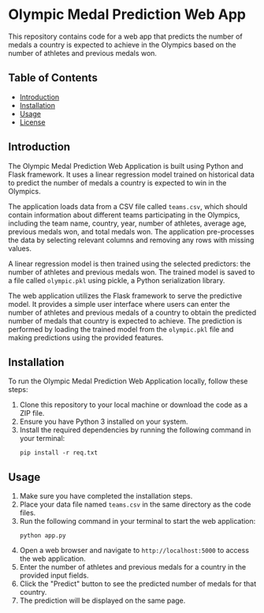 # Olympic Medal Prediction Web App

This repository contains code for a web app that predicts the number of medals a country is expected to achieve in the Olympics based on the number of athletes and previous medals won.

## Table of Contents
- [Introduction](#introduction)
- [Installation](#installation)
- [Usage](#usage)
- [License](#license)

## Introduction
The Olympic Medal Prediction Web Application is built using Python and Flask framework. It uses a linear regression model trained on historical data to predict the number of medals a country is expected to win in the Olympics.

The application loads data from a CSV file called `teams.csv`, which should contain information about different teams participating in the Olympics, including the team name, country, year, number of athletes, average age, previous medals won, and total medals won. The application pre-processes the data by selecting relevant columns and removing any rows with missing values.

A linear regression model is then trained using the selected predictors: the number of athletes and previous medals won. The trained model is saved to a file called `olympic.pkl` using pickle, a Python serialization library.

The web application utilizes the Flask framework to serve the predictive model. It provides a simple user interface where users can enter the number of athletes and previous medals of a country to obtain the predicted number of medals that country is expected to achieve. The prediction is performed by loading the trained model from the `olympic.pkl` file and making predictions using the provided features.

## Installation
To run the Olympic Medal Prediction Web Application locally, follow these steps:

1. Clone this repository to your local machine or download the code as a ZIP file.
2. Ensure you have Python 3 installed on your system.
3. Install the required dependencies by running the following command in your terminal:
   ```
   pip install -r req.txt
   ```

## Usage
1. Make sure you have completed the installation steps.
2. Place your data file named `teams.csv` in the same directory as the code files.
3. Run the following command in your terminal to start the web application:
   ```
   python app.py
   ```
4. Open a web browser and navigate to `http://localhost:5000` to access the web application.
5. Enter the number of athletes and previous medals for a country in the provided input fields.
6. Click the "Predict" button to see the predicted number of medals for that country.
7. The prediction will be displayed on the same page.
   
